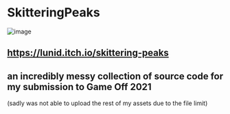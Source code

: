 # SkitteringPeaks

![image](https://user-images.githubusercontent.com/88483031/144536646-255b232e-f026-4402-89bb-e1bf83f7827b.png)

https://lunid.itch.io/skittering-peaks
-
an incredibly messy collection of source code for my submission to Game Off 2021
-

(sadly was not able to upload the rest of my assets due to the file limit)
